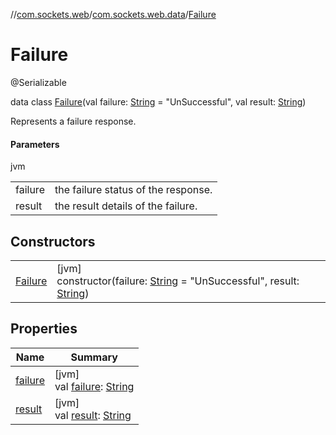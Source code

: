 //[com.sockets.web](../../../index.md)/[com.sockets.web.data](../index.md)/[Failure](index.md)

# Failure

@Serializable

data class [Failure](index.md)(val failure: [String](https://kotlinlang.org/api/latest/jvm/stdlib/kotlin/-string/index.html) = &quot;UnSuccessful&quot;, val result: [String](https://kotlinlang.org/api/latest/jvm/stdlib/kotlin/-string/index.html))

Represents a failure response.

#### Parameters

jvm

| | |
|---|---|
| failure | the failure status of the response. |
| result | the result details of the failure. |

## Constructors

| | |
|---|---|
| [Failure](-failure.md) | [jvm]<br>constructor(failure: [String](https://kotlinlang.org/api/latest/jvm/stdlib/kotlin/-string/index.html) = &quot;UnSuccessful&quot;, result: [String](https://kotlinlang.org/api/latest/jvm/stdlib/kotlin/-string/index.html)) |

## Properties

| Name | Summary |
|---|---|
| [failure](failure.md) | [jvm]<br>val [failure](failure.md): [String](https://kotlinlang.org/api/latest/jvm/stdlib/kotlin/-string/index.html) |
| [result](result.md) | [jvm]<br>val [result](result.md): [String](https://kotlinlang.org/api/latest/jvm/stdlib/kotlin/-string/index.html) |
